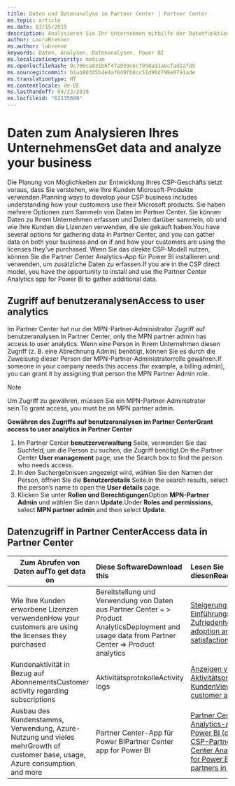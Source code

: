 ```yaml
---
title: Daten und Datenanalyse im Partner Center | Partner Center
ms.topic: article
ms.date: 03/15/2019
description: Analysieren Sie Ihr Unternehmen mithilfe der Datenfunktionen im Partner Center.
author: LauraBrenner
ms.author: labrenne
keywords: Daten, Analysen, Datenanalysen, Power BI
ms.localizationpriority: medium
ms.openlocfilehash: 9c706ce831b6f47a939c6cf958a91abcfad2afd5
ms.sourcegitcommit: b1ab80345b4e4af649fb8cc51d96d798e0791ade
ms.translationtype: HT
ms.contentlocale: de-DE
ms.lasthandoff: 04/23/2019
ms.locfileid: "62135600"
---
```

# <a name="get-data-and-analyze-your-business"></a><span data-ttu-id="60300-104">Daten zum Analysieren Ihres Unternehmens</span><span class="sxs-lookup"><span data-stu-id="60300-104">Get data and analyze your business</span></span> 

<span data-ttu-id="60300-105">Die Planung von Möglichkeiten zur Entwicklung Ihres CSP-Geschäfts setzt voraus, dass Sie verstehen, wie Ihre Kunden Microsoft-Produkte verwenden.</span><span class="sxs-lookup"><span data-stu-id="60300-105">Planning ways to develop your CSP business includes understanding how your customers use their Microsoft products.</span></span> <span data-ttu-id="60300-106">Sie haben mehrere Optionen zum Sammeln von Daten im Partner Center. Sie können Daten zu Ihrem Unternehmen erfassen und Daten darüber sammeln, ob und wie Ihre Kunden die Lizenzen verwenden, die sie gekauft haben.</span><span class="sxs-lookup"><span data-stu-id="60300-106">You have several options for gathering data in Partner Center, and you can gather data on both your business and on if and how your customers are using the licenses they've purchased.</span></span> <span data-ttu-id="60300-107">Wenn Sie das direkte CSP-Modell nutzen, können Sie die Partner Center Analytics-App für Power BI installieren und verwenden, um zusätzliche Daten zu erfassen.</span><span class="sxs-lookup"><span data-stu-id="60300-107">If you are in the CSP direct model, you have the opportunity to install and use the Partner Center Analytics app for Power BI to gather additional data.</span></span>

## <a name="access-to-user-analytics"></a><span data-ttu-id="60300-108">Zugriff auf benutzeranalysen</span><span class="sxs-lookup"><span data-stu-id="60300-108">Access to user analytics</span></span>

<span data-ttu-id="60300-109">Im Partner Center hat nur der MPN-Partner-Administrator Zugriff auf benutzeranalysen.</span><span class="sxs-lookup"><span data-stu-id="60300-109">In Partner Center, only the MPN partner admin has access to user analytics.</span></span> <span data-ttu-id="60300-110">Wenn eine Person in Ihrem Unternehmen diesen Zugriff (z. B. eine Abrechnung Admin) benötigt, können Sie es durch die Zuweisung dieser Person der MPN-Partner-Administratorrolle gewähren.</span><span class="sxs-lookup"><span data-stu-id="60300-110">If someone in your company needs this access (for example, a billing admin), you can grant it by assigning that person the MPN Partner Admin role.</span></span>

>[!NOTE] 
><span data-ttu-id="60300-111">Um Zugriff zu gewähren, müssen Sie ein MPN-Partner-Administrator sein.</span><span class="sxs-lookup"><span data-stu-id="60300-111">To grant access, you must be an MPN partner admin.</span></span>

<span data-ttu-id="60300-112">**Gewähren des Zugriffs auf benutzeranalysen im Partner Center**</span><span class="sxs-lookup"><span data-stu-id="60300-112">**Grant access to user analytics in Partner Center**</span></span> 

1.  <span data-ttu-id="60300-113">Im Partner Center **benutzerverwaltung** Seite, verwenden Sie das Suchfeld, um die Person zu suchen, die Zugriff benötigt.</span><span class="sxs-lookup"><span data-stu-id="60300-113">On the Partner Center **User management** page, use the Search box to find the person who needs access.</span></span>
2.  <span data-ttu-id="60300-114">In den Suchergebnissen angezeigt wird, wählen Sie den Namen der Person, öffnen Sie die **Benutzerdetails** Seite.</span><span class="sxs-lookup"><span data-stu-id="60300-114">In the search results, select the person’s name to open the **User details** page.</span></span>
3.  <span data-ttu-id="60300-115">Klicken Sie unter **Rollen und Berechtigungen**Option **MPN-Partner Admin** und wählen Sie dann **Update**.</span><span class="sxs-lookup"><span data-stu-id="60300-115">Under **Roles and permissions**, select **MPN partner admin** and then select **Update**.</span></span>

 
## <a name="access-data-in-partner-center"></a><span data-ttu-id="60300-116">Datenzugriff in Partner Center</span><span class="sxs-lookup"><span data-stu-id="60300-116">Access data in Partner Center</span></span>

|<span data-ttu-id="60300-117">**Zum Abrufen von Daten auf**</span><span class="sxs-lookup"><span data-stu-id="60300-117">**To get data on**</span></span>   |<span data-ttu-id="60300-118">**Diese Software**</span><span class="sxs-lookup"><span data-stu-id="60300-118">**Download this**</span></span>   |<span data-ttu-id="60300-119">**Lesen Sie diesen**</span><span class="sxs-lookup"><span data-stu-id="60300-119">**Read this**</span></span>   | <span data-ttu-id="60300-120">**Gilt für**</span><span class="sxs-lookup"><span data-stu-id="60300-120">**Applies to**</span></span>    |
|---------------------|:-----------------------|:---------------|:--------------|
|<span data-ttu-id="60300-121">Wie Ihre Kunden erworbene Lizenzen verwenden</span><span class="sxs-lookup"><span data-stu-id="60300-121">How your customers are using the licenses they purchased</span></span>   |<span data-ttu-id="60300-122">Bereitstellung und Verwendung von Daten aus Partner Center = > Product Analytics</span><span class="sxs-lookup"><span data-stu-id="60300-122">Deployment and usage data from Partner Center => Product analytics</span></span>   |[<span data-ttu-id="60300-123">Steigerung von Einführungsrate und Zufriedenheit</span><span class="sxs-lookup"><span data-stu-id="60300-123">Increase adoption and satisfaction</span></span>](increasing-adoption-and-satisfaction.md)|<span data-ttu-id="60300-124">CSP-Partner</span><span class="sxs-lookup"><span data-stu-id="60300-124">CSP partners</span></span>|
|<span data-ttu-id="60300-125">Kundenaktivität in Bezug auf Abonnements</span><span class="sxs-lookup"><span data-stu-id="60300-125">Customer activity regarding subscriptions</span></span>   |<span data-ttu-id="60300-126">Aktivitätsprotokolle</span><span class="sxs-lookup"><span data-stu-id="60300-126">Activity logs</span></span>   |[<span data-ttu-id="60300-127">Anzeigen von Aktivitätsprotokollen Kunden</span><span class="sxs-lookup"><span data-stu-id="60300-127">View customer activity logs</span></span>](activity-logs.md)|<span data-ttu-id="60300-128">CSP-Partner</span><span class="sxs-lookup"><span data-stu-id="60300-128">CSP partners</span></span>   |
|<span data-ttu-id="60300-129">Ausbau des Kundenstamms, Verwendung, Azure-Nutzung und vieles mehr</span><span class="sxs-lookup"><span data-stu-id="60300-129">Growth of customer base, usage, Azure consumption and more</span></span>   |<span data-ttu-id="60300-130">Partner Center-App für Power BI</span><span class="sxs-lookup"><span data-stu-id="60300-130">Partner Center app for Power BI</span></span>   |[<span data-ttu-id="60300-131">Partner Center Analytics-app für Power BI (direkte CSP-Partner)</span><span class="sxs-lookup"><span data-stu-id="60300-131">Partner Center Analytics app for Power BI (direct partners in CSP)</span></span>](power-bi-app-for-direct-partners.md)|<span data-ttu-id="60300-132">CSP-Direktpartner</span><span class="sxs-lookup"><span data-stu-id="60300-132">CSP direct partners</span></span>|






